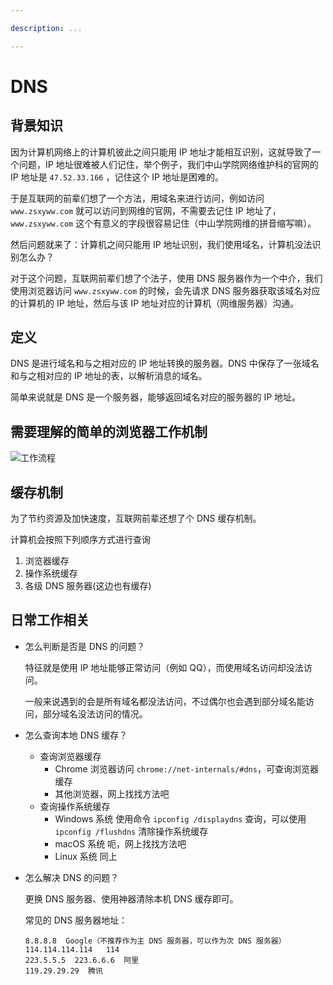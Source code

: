 ```yaml
---

description: ...

---
```


# DNS
## 背景知识

因为计算机网络上的计算机彼此之间只能用 IP 地址才能相互识别，这就导致了一个问题，IP 地址很难被人们记住，举个例子，我们中山学院网络维护科的官网的 IP 地址是 `47.52.33.166` ，记住这个 IP 地址是困难的。

于是互联网的前辈们想了一个方法，用域名来进行访问，例如访问 `www.zsxyww.com` 就可以访问到网维的官网，不需要去记住 IP 地址了，`www.zsxyww.com` 这个有意义的字段很容易记住（中山学院网维的拼音缩写嘛）。

然后问题就来了：计算机之间只能用 IP 地址识别，我们使用域名，计算机没法识别怎么办？

对于这个问题，互联网前辈们想了个法子，使用 DNS 服务器作为一个中介，我们使用浏览器访问 `www.zsxyww.com` 的时候，会先请求 DNS 服务器获取该域名对应的计算机的 IP 地址，然后与该 IP 地址对应的计算机（网维服务器）沟通。

## 定义

DNS 是进行域名和与之相对应的 IP 地址转换的服务器。DNS 中保存了一张域名和与之相对应的 IP 地址的表，以解析消息的域名。

简单来说就是 DNS 是一个服务器，能够返回域名对应的服务器的 IP 地址。

## 需要理解的简单的浏览器工作机制

![工作流程](/img/wiki/dns.png)

## 缓存机制

为了节约资源及加快速度，互联网前辈还想了个 DNS 缓存机制。

计算机会按照下列顺序方式进行查询
1. 浏览器缓存
2. 操作系统缓存
3. 各级 DNS 服务器(这边也有缓存)

## 日常工作相关

- 怎么判断是否是 DNS 的问题？

  特征就是使用 IP 地址能够正常访问（例如 QQ），而使用域名访问却没法访问。

  一般来说遇到的会是所有域名都没法访问，不过偶尔也会遇到部分域名能访问，部分域名没法访问的情况。

- 怎么查询本地 DNS 缓存？

  - 查询浏览器缓存
    - Chrome 浏览器访问 `chrome://net-internals/#dns`，可查询浏览器缓存
    - 其他浏览器，网上找找方法吧
  - 查询操作系统缓存
    - Windows 系统 使用命令 `ipconfig /displaydns` 查询，可以使用 `ipconfig /flushdns` 清除操作系统缓存
    - macOS 系统 呃，网上找找方法吧
    - Linux 系统 同上

- 怎么解决 DNS 的问题？

  更换 DNS 服务器、使用神器清除本机 DNS 缓存即可。

  常见的 DNS 服务器地址：

  ```text
  8.8.8.8  Google（不推荐作为主 DNS 服务器，可以作为次 DNS 服务器）
  114.114.114.114   114
  223.5.5.5  223.6.6.6  阿里
  119.29.29.29  腾讯
  ```
